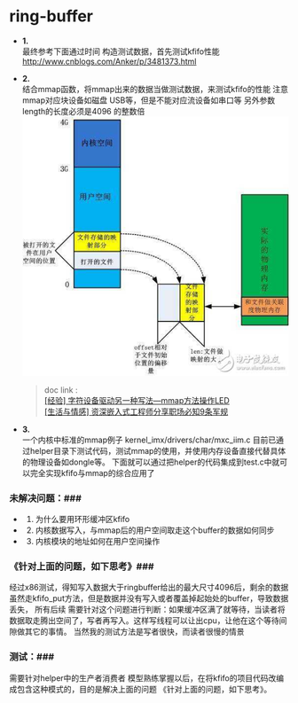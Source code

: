 # ring-buffer
- **1.**  
  最终参考下面通过时间 构造测试数据，首先测试kfifo性能
  http://www.cnblogs.com/Anker/p/3481373.html

- **2.**  
结合mmap函数，将mmap出来的数据当做测试数据，来测试kfifo的性能
注意mmap对应块设备如磁盘 USB等，但是不能对应流设备如串口等
另外参数length的长度必须是4096 的整数倍  
![在应用层直接操作LED](173810zn7gmx17m0di1gqe.jpg)
  > doc link :  
[ [经验] 字符设备驱动另一种写法—mmap方法操作LED ](http://bbs.elecfans.com/jishu_1507715_1_1.html)  
[ [生活与情感] 资深嵌入式工程师分享职场必知9条军规 ](http://bbs.elecfans.com/jishu_1567987_1_1.html)

- **3.**  
一个内核中标准的mmap例子 kernel_imx/drivers/char/mxc_iim.c
目前已通过helper目录下测试代码，测试mmap的使用，并使用内存设备直接代替具体的物理设备如dongle等。
下面就可以通过把helper的代码集成到test.c中就可以完全实现kfifo与mmap的综合应用了


### 未解决问题：###
- 1.  为什么要用环形缓冲区kfifo
- 2.  内核数据写入，与mmap后的用户空间取走这个buffer的数据如何同步
- 3.  内核模块的地址如何在用户空间操作

### 《针对上面的问题，如下思考》###
经过x86测试，得知写入数据大于ringbuffer给出的最大尺寸4096后，剩余的数据虽然走kfifo_put方法，但是数据并没有写入或者覆盖掉起始处的buffer，导致数据丢失，
所有后续 需要针对这个问题进行判断：如果缓冲区满了就等待，当读者将数据取走腾出空间了，写者再写入。这样写线程可以让出cpu，让他在这个等待间隙做其它的事情。
当然我的测试方法是写者很快，而读者很慢的情景


### 测试：###
需要针对helper中的生产者消费者 模型熟练掌握以后，在将kfifo的项目代码改编成包含这种模式的，目的是解决上面的问题 《针对上面的问题，如下思考》。
